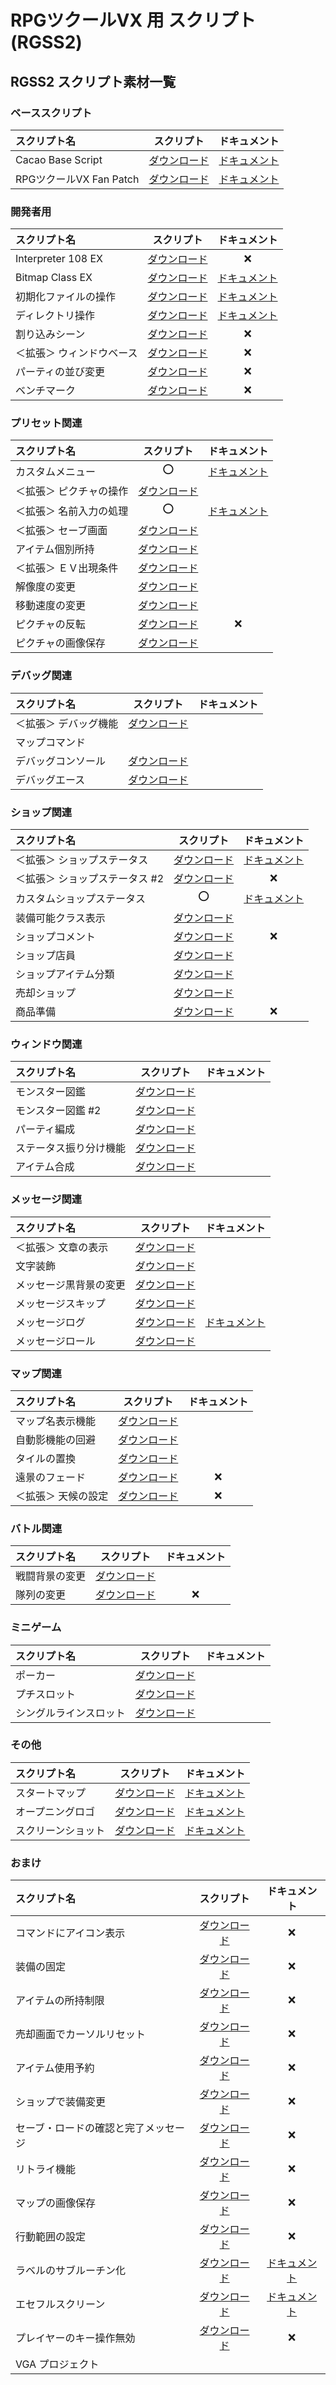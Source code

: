# RPGツクールVX 用 スクリプト (RGSS2)

## RGSS2 スクリプト素材一覧

### ベーススクリプト

|スクリプト名|スクリプト|ドキュメント|
|:--|:-:|:-:|
|Cacao Base Script|[ダウンロード](https://raw.githubusercontent.com/cacao-soft/RMVX/main/cbs.rb)|[ドキュメント](docs/cbs.md)|
|RPGツクールVX Fan Patch|[ダウンロード](https://raw.githubusercontent.com/cacao-soft/RMVX/main/cao_sp.rb)|[ドキュメント](docs/cao_sp.md)|

### 開発者用

|スクリプト名|スクリプト|ドキュメント|
|:--|:-:|:-:|
|Interpreter 108 EX|[ダウンロード](https://raw.githubusercontent.com/cacao-soft/RMVX/main/Ex108i.rb)|:x:|
|Bitmap Class EX|[ダウンロード](https://raw.githubusercontent.com/cacao-soft/RMVX/main/ExBitmap.rb)|[ドキュメント](docs/ExBitmap.md)|
|初期化ファイルの操作|[ダウンロード](https://raw.githubusercontent.com/cacao-soft/RMVX/main/ExFile.rb)|[ドキュメント](docs/ExFile.md)|
|ディレクトリ操作|[ダウンロード](https://raw.githubusercontent.com/cacao-soft/RMVX/main/Dir.rb)|[ドキュメント](docs/ExDir.md)|
|割り込みシーン|[ダウンロード](https://raw.githubusercontent.com/cacao-soft/RMVX/main/Interrupt.rb)|:x:|
|＜拡張＞ ウィンドウベース|[ダウンロード](https://raw.githubusercontent.com/cacao-soft/RMVX/main/ExWindow.rb)|:x:|
|パーティの並び変更|[ダウンロード](https://raw.githubusercontent.com/cacao-soft/RMVX/main/Position.rb)|:x:|
|ベンチマーク|[ダウンロード](https://raw.githubusercontent.com/cacao-soft/RMVX/main/Benchmark.rb)|:x:|

### プリセット関連

|スクリプト名|スクリプト|ドキュメント|
|:--|:-:|:-:|
|カスタムメニュー|:o:|[ドキュメント](docs/CustomMenu.md)|
|＜拡張＞ ピクチャの操作|[ダウンロード](https://raw.githubusercontent.com/cacao-soft/RMVX/main/ExPicture.rb)||
|＜拡張＞ 名前入力の処理|:o:|[ドキュメント](docs/ExName.md)|
|＜拡張＞ セーブ画面|[ダウンロード](https://raw.githubusercontent.com/cacao-soft/RMVX/main/ExSave.rb)||
|アイテム個別所持|[ダウンロード](https://raw.githubusercontent.com/cacao-soft/RMVX/main/PersonalItems.rb)||
|＜拡張＞ ＥＶ出現条件|[ダウンロード](https://raw.githubusercontent.com/cacao-soft/RMVX/main/ExEvent.rb)||
|解像度の変更|[ダウンロード](https://raw.githubusercontent.com/cacao-soft/RMVX/main/Resolution.rb)||
|移動速度の変更|[ダウンロード](https://raw.githubusercontent.com/cacao-soft/RMVX/main/WalkSpeed.rb)||
|ピクチャの反転|[ダウンロード](https://raw.githubusercontent.com/cacao-soft/RMVX/main/PicMirror.rb)|:x:|
|ピクチャの画像保存|[ダウンロード](https://raw.githubusercontent.com/cacao-soft/RMVX/main/SavePicture.rb)||

### デバッグ関連

|スクリプト名|スクリプト|ドキュメント|
|:--|:-:|:-:|
|＜拡張＞ デバッグ機能|[ダウンロード](https://raw.githubusercontent.com/cacao-soft/RMVX/main/Debug.rb)||
|マップコマンド|||
|デバッグコンソール|[ダウンロード](https://raw.githubusercontent.com/cacao-soft/RMVX/main/Console.rb)||
|デバッグエース|[ダウンロード](https://raw.githubusercontent.com/cacao-soft/RMVX/main/DebugAce.rb)||

### ショップ関連

|スクリプト名|スクリプト|ドキュメント|
|:--|:-:|:-:|
|＜拡張＞ ショップステータス|[ダウンロード](https://raw.githubusercontent.com/cacao-soft/RMVX/main/ShopStatus1.rb)|[ドキュメント](docs/ShopStatus1.md)|
|＜拡張＞ ショップステータス #2|[ダウンロード](https://raw.githubusercontent.com/cacao-soft/RMVX/main/ShopStatus2.rb)|:x:|
|カスタムショップステータス|:o:|[ドキュメント](docs/CustomShopStatus.md)|
|装備可能クラス表示|[ダウンロード](https://raw.githubusercontent.com/cacao-soft/RMVX/main/ShopEquipClass.rb)||
|ショップコメント|[ダウンロード](https://raw.githubusercontent.com/cacao-soft/RMVX/main/ShopComment.rb)|:x:|
|ショップ店員|[ダウンロード](https://raw.githubusercontent.com/cacao-soft/RMVX/main/Staff2.rb)||
|ショップアイテム分類|[ダウンロード](https://raw.githubusercontent.com/cacao-soft/RMVX/main/ShopCategorize.rb)||
|売却ショップ|[ダウンロード](https://raw.githubusercontent.com/cacao-soft/RMVX/main/ShopShell.rb)||
|商品準備|[ダウンロード](https://raw.githubusercontent.com/cacao-soft/RMVX/main/ShopPreparation.rb)|:x:|

### ウィンドウ関連

|スクリプト名|スクリプト|ドキュメント|
|:--|:-:|:-:|
|モンスター図鑑|[ダウンロード](https://raw.githubusercontent.com/cacao-soft/RMVX/main/EnemyBook.rb)||
|モンスター図鑑 #2|[ダウンロード](https://raw.githubusercontent.com/cacao-soft/RMVX/main/MonsterBook.rb)||
|パーティ編成|[ダウンロード](https://raw.githubusercontent.com/cacao-soft/RMVX/main/Member.rb)||
|ステータス振り分け機能|[ダウンロード](https://raw.githubusercontent.com/cacao-soft/RMVX/main/StatusPoint.rb)||
|アイテム合成|[ダウンロード](https://raw.githubusercontent.com/cacao-soft/RMVX/main/MakeItem2.rb)||

### メッセージ関連

|スクリプト名|スクリプト|ドキュメント|
|:--|:-:|:-:|
|＜拡張＞ 文章の表示|[ダウンロード](https://raw.githubusercontent.com/cacao-soft/RMVX/main/ExMessage.rb)||
|文字装飾|[ダウンロード](https://raw.githubusercontent.com/cacao-soft/RMVX/main/ExDrawText.rb)||
|メッセージ黒背景の変更|[ダウンロード](https://raw.githubusercontent.com/cacao-soft/RMVX/main/ExMessageBack.rb)||
|メッセージスキップ|[ダウンロード](https://raw.githubusercontent.com/cacao-soft/RMVX/main/MessageSkip.rb)||
|メッセージログ|[ダウンロード](https://raw.githubusercontent.com/cacao-soft/RMVX/main/MessageLog.rb)|[ドキュメント](docs/MessageLog.md)|
|メッセージロール|[ダウンロード](https://raw.githubusercontent.com/cacao-soft/RMVX/main/MessageRoll.rb)||

### マップ関連

|スクリプト名|スクリプト|ドキュメント|
|:--|:-:|:-:|
|マップ名表示機能|[ダウンロード](https://raw.githubusercontent.com/cacao-soft/RMVX/main/Location.rb)||
|自動影機能の回避|[ダウンロード](https://raw.githubusercontent.com/cacao-soft/RMVX/main/Shadow.rb)||
|タイルの置換|[ダウンロード](https://raw.githubusercontent.com/cacao-soft/RMVX/main/ChangeTile.rb)||
|遠景のフェード|[ダウンロード](https://raw.githubusercontent.com/cacao-soft/RMVX/main/Parallax.rb)|:x:|
|＜拡張＞ 天候の設定|[ダウンロード](https://raw.githubusercontent.com/cacao-soft/RMVX/main/ExWeather.rb)|:x:|

### バトル関連

|スクリプト名|スクリプト|ドキュメント|
|:--|:-:|:-:|
|戦闘背景の変更|[ダウンロード](https://raw.githubusercontent.com/cacao-soft/RMVX/main/BattleBack.rb)||
|隊列の変更|[ダウンロード](https://raw.githubusercontent.com/cacao-soft/RMVX/main/Formation.rb)|:x:|

### ミニゲーム

|スクリプト名|スクリプト|ドキュメント|
|:--|:-:|:-:|
|ポーカー|[ダウンロード](https://raw.githubusercontent.com/cacao-soft/RMVX/main/Poker.rb)||
|プチスロット|[ダウンロード](https://raw.githubusercontent.com/cacao-soft/RMVX/main/PetiteSlot.rb)||
|シングルラインスロット|[ダウンロード](https://raw.githubusercontent.com/cacao-soft/RMVX/main/Slot.rb)||

### その他

|スクリプト名|スクリプト|ドキュメント|
|:--|:-:|:-:|
|スタートマップ|[ダウンロード](https://raw.githubusercontent.com/cacao-soft/RMVX/main/StartMap.rb)|[ドキュメント](docs/StartMap.md)|
|オープニングロゴ|[ダウンロード](https://raw.githubusercontent.com/cacao-soft/RMVX/main/Logo.rb)|[ドキュメント](docs/Logo.md)|
|スクリーンショット|[ダウンロード](https://raw.githubusercontent.com/cacao-soft/RMVX/main/ScreenShot.rb)|[ドキュメント](docs/ScreenShot.md)|

### おまけ

|スクリプト名|スクリプト|ドキュメント|
|:--|:-:|:-:|
|コマンドにアイコン表示|[ダウンロード](https://raw.githubusercontent.com/cacao-soft/RMVX/main/CommandIcon.rb)|:x:|
|装備の固定|[ダウンロード](https://raw.githubusercontent.com/cacao-soft/RMVX/main/FixEquip.rb)|:x:|
|アイテムの所持制限|[ダウンロード](https://raw.githubusercontent.com/cacao-soft/RMVX/main/LimitItem.rb)|:x:|
|売却画面でカーソルリセット|[ダウンロード](https://raw.githubusercontent.com/cacao-soft/RMVX/main/ShopSell_ResetCur.rb)|:x:|
|アイテム使用予約|[ダウンロード](https://raw.githubusercontent.com/cacao-soft/RMVX/main/EngageItem.rb)|:x:|
|ショップで装備変更|[ダウンロード](https://raw.githubusercontent.com/cacao-soft/RMVX/main/ShopEquip.rb)|:x:|
|セーブ・ロードの確認と完了メッセージ|[ダウンロード](https://raw.githubusercontent.com/cacao-soft/RMVX/main/SaveMessage.rb)|:x:|
|リトライ機能|[ダウンロード](https://raw.githubusercontent.com/cacao-soft/RMVX/main/Retry.rb)|:x:|
|マップの画像保存|[ダウンロード](https://raw.githubusercontent.com/cacao-soft/RMVX/main/MapShot.rb)|:x:|
|行動範囲の設定|[ダウンロード](https://raw.githubusercontent.com/cacao-soft/RMVX/main/RestrictionArea.rb)|:x:|
|ラベルのサブルーチン化|[ダウンロード](https://raw.githubusercontent.com/cacao-soft/RMVX/main/Subroutine.rb)|[ドキュメント](docs/Subroutine.md)|
|エセフルスクリーン|[ダウンロード](https://raw.githubusercontent.com/cacao-soft/RMVX/main/WindowSize.rb)|[ドキュメント](docs/WindowSize.md)|
|プレイヤーのキー操作無効|[ダウンロード](https://raw.githubusercontent.com/cacao-soft/RMVX/main/DisableKey.rb)|:x:|
|VGA プロジェクト|||
